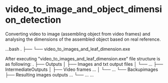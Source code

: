 # video_to_image_and_object_dimension_detection
Converting video to image (assembling object from video frames) and analysing the dimensions of the assembled object based on real reference.

...bash
.
├── <source files>
└── video_to_images_and_leaf_dimension.exe

After executing "video_to_images_and_leaf_dimension.exe" file structure is as following:
.
├── Outputs
│   ├── Images and txt output files
│   └── ...	
├── IntermediateOutputs
│   ├── Video frames ...
│   └── ...	
└── Backupimages
    ├── Resulting images outputs ...
    └── ...
...
